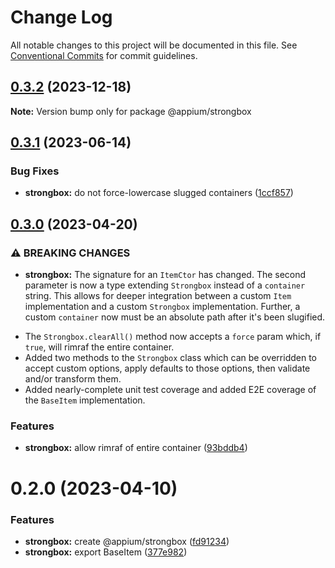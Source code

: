# Change Log

All notable changes to this project will be documented in this file.
See [Conventional Commits](https://conventionalcommits.org) for commit guidelines.

## [0.3.2](https://github.com/appium/appium/compare/@appium/strongbox@0.3.1...@appium/strongbox@0.3.2) (2023-12-18)

**Note:** Version bump only for package @appium/strongbox





## [0.3.1](https://github.com/appium/appium/compare/@appium/strongbox@0.3.0...@appium/strongbox@0.3.1) (2023-06-14)


### Bug Fixes

* **strongbox:** do not force-lowercase slugged containers ([1ccf857](https://github.com/appium/appium/commit/1ccf857a4bdd77af3ccf2ad268e3410855509af8))



## [0.3.0](https://github.com/appium/appium/compare/@appium/strongbox@0.2.0...@appium/strongbox@0.3.0) (2023-04-20)


### ⚠ BREAKING CHANGES

* **strongbox:** The signature for an `ItemCtor` has changed. The second parameter is now a type extending `Strongbox` instead of a `container` string.  This allows for deeper integration between a custom `Item` implementation and a custom `Strongbox` implementation. Further, a custom `container` now must be an absolute path after it's been slugified.

- The `Strongbox.clearAll()` method now accepts a `force` param which, if `true`, will rimraf the entire container.
- Added two methods to the `Strongbox` class which can be overridden to accept custom options, apply defaults to those options, then validate and/or transform them.
- Added nearly-complete unit test coverage and added E2E coverage of the `BaseItem` implementation.

### Features

* **strongbox:** allow rimraf of entire container ([93bddb4](https://github.com/appium/appium/commit/93bddb4c73ab16fffda09909786074b9e5f2b7e5))



# 0.2.0 (2023-04-10)


### Features

* **strongbox:** create @appium/strongbox ([fd91234](https://github.com/appium/appium/commit/fd912346fade8f29f5b4d1458828ea677d7e9fcc))
* **strongbox:** export BaseItem ([377e982](https://github.com/appium/appium/commit/377e9825de74d9929631fb331e6d348c9df0964e))
